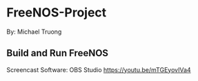 # FreeNOS-Project

By: Michael Truong

## Build and Run FreeNOS
Screencast Software: OBS Studio
https://youtu.be/mTGEyovIVa4
